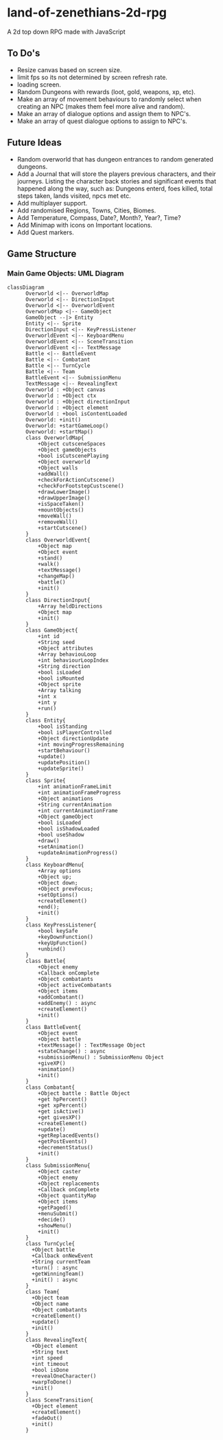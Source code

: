 # land-of-zenethians-2d-rpg
A 2d top down RPG made with JavaScript


## To Do's
* Resize canvas based on screen size.
* limit fps so its not determined by screen refresh rate.
* loading screen.
* Random Dungeons with rewards (loot, gold, weapons, xp, etc).
* Make an array of movement behaviours to randomly select when creating an NPC (makes them feel more alive and random).
* Make an array of dialogue options and assign them to NPC's.
* Make an array of quest dialogue options to assign to NPC's.


## Future Ideas
* Random overworld that has dungeon entrances to random generated dungeons.
* Add a Journal that will store the players previous characters, and their journeys. Listing the character back stories and significant events that happened along the way, such as: Dungeons enterd, foes killed, total steps taken, lands visited, npcs met etc.
* Add multiplayer support.
* Add randomised Regions, Towns, Cities, Biomes.
* Add Temperature, Compass, Date?, Month?, Year?, Time?
* Add Minimap with icons on Important locations.
* Add Quest markers.


## Game Structure

### Main Game Objects: UML Diagram
```mermaid
classDiagram
      Overworld <|-- OverworldMap
      Overworld <|-- DirectionInput
      Overworld <|-- OverworldEvent
      OverworldMap <|-- GameObject
      GameObject --|> Entity
      Entity <|-- Sprite
      DirectionInput <|-- KeyPressListener
      OverworldEvent <|-- KeyboardMenu
      OverworldEvent <|-- SceneTransition
      OverworldEvent <|-- TextMessage
      Battle <|-- BattleEvent
      Battle <|-- Combatant
      Battle <|-- TurnCycle
      Battle <|-- Team
      BattleEvent <|-- SubmissionMenu
      TextMessage <|-- RevealingText
      Overworld : +Object canvas
      Overworld : +Object ctx
      Overworld : +Object directionInput
      Overworld : +Object element
      Overworld : +bool isContentLoaded
      Overworld: +init()
      Overworld: +startGameLoop()
      Overworld: +startMap()
      class OverworldMap{
          +Object cutsceneSpaces
          +Object gameObjects
          +bool isCutscenePlaying
          +Object overworld
          +Object walls
          +addWall()
          +checkForActionCutscene()
          +checkForFootstepCustscene()
          +drawLowerImage()
          +drawUpperImage()
          +isSpaceTaken()
          +mountObjects()
          +moveWall()
          +removeWall()
          +startCutscene()
      }
      class OverworldEvent{
          +Object map
          +Object event
          +stand()
          +walk()
          +textMessage()
          +changeMap()
          +battle()
          +init()
      }
      class DirectionInput{
          +Array heldDirections
          +Object map
          +init()
      }
      class GameObject{
          +int id
          +String seed
          +Object attributes
          +Array behaviouLoop
          +int behaviourLoopIndex
          +String direction
          +bool isLoaded
          +bool isMounted
          +Object sprite
          +Array talking
          +int x
          +int y
          +run()
      }
      class Entity{
          +bool isStanding
          +bool isPlayerControlled
          +Object directionUpdate
          +int movingProgressRemaining
          +startBehaviour()
          +update()
          +updatePosition()
          +updateSprite()
      }
      class Sprite{
          +int animationFrameLimit
          +int animationFrameProgress
          +Object animations
          +String currentAnimation
          +int currentAnimationFrame
          +Object gameObject
          +bool isLoaded
          +bool isShadowLoaded
          +bool useShadow
          +draw()
          +setAnimation()
          +updateAnimationProgress()
      }
      class KeyboardMenu{
          +Array options
          +Object up;
          +Object down;
          +Object prevFocus;
          +setOptions()
          +createElement()
          +end();
          +init()
      }
      class KeyPressListener{
          +bool keySafe
          +keyDownFunction()
          +keyUpFunction()
          +unbind()
      }
      class Battle{
          +Object enemy
          +Callback onComplete
          +Object combatants
          +Object activeCombatants
          +Object items
          +addCombatant()
          +addEnemy() : async
          +createElement()
          +init()
      }
      class BattleEvent{
          +Object event
          +Object battle
          +textMessage() : TextMessage Object
          +stateChange() : async
          +submissionMenu() : SubmissionMenu Object
          +giveXP()
          +animation()
          +init()
      }
      class Combatant{
          +Object battle : Battle Object
          +get hpPercent()
          +get xpPercent()
          +get isActive()
          +get givesXP()
          +createElement()
          +update()
          +getReplacedEvents()
          +getPostEvents()
          +decrementStatus()
          +init()
      }
      class SubmissionMenu{
          +Object caster
          +Object enemy
          +Object replacements
          +Callback onComplete
          +Object quantityMap
          +Object items
          +getPaged()
          +menuSubmit()
          +decide()
          +showMenu()
          +init()
      }
      class TurnCycle{
        +Object battle
        +Callback onNewEvent
        +String currentTeam
        +turn() : async
        +getWinningTeam()
        +init() : async
      }
      class Team{
        +Object team
        +Object name
        +Object combatants
        +createElement()
        +update()
        +init()
      }
      class RevealingText{
        +Object element
        +String text
        +int speed
        +int timeout
        +bool isDone
        +revealOneCharacter()
        +warpToDone()
        +init()
      }
      class SceneTransition{
        +Object element
        +createElement()
        +fadeOut()
        +init()
      }
```